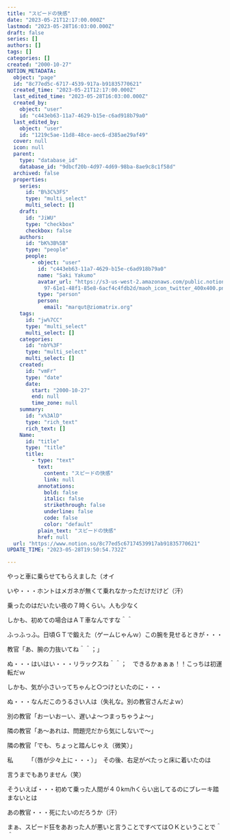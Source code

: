 ```yaml
---
title: "スピードの快感"
date: "2023-05-21T12:17:00.000Z"
lastmod: "2023-05-28T16:03:00.000Z"
draft: false
series: []
authors: []
tags: []
categories: []
created: "2000-10-27"
NOTION_METADATA:
  object: "page"
  id: "8c77ed5c-6717-4539-917a-b91835770621"
  created_time: "2023-05-21T12:17:00.000Z"
  last_edited_time: "2023-05-28T16:03:00.000Z"
  created_by:
    object: "user"
    id: "c443eb63-11a7-4629-b15e-c6ad918b79a0"
  last_edited_by:
    object: "user"
    id: "1219c5ae-11d8-48ce-aec6-d385ae29af49"
  cover: null
  icon: null
  parent:
    type: "database_id"
    database_id: "9dbcf20b-4d97-4d69-98ba-8ae9c8c1f58d"
  archived: false
  properties:
    series:
      id: "B%3C%3FS"
      type: "multi_select"
      multi_select: []
    draft:
      id: "JiWU"
      type: "checkbox"
      checkbox: false
    authors:
      id: "bK%3B%5B"
      type: "people"
      people:
        - object: "user"
          id: "c443eb63-11a7-4629-b15e-c6ad918b79a0"
          name: "Saki Yakumo"
          avatar_url: "https://s3-us-west-2.amazonaws.com/public.notion-static.com/3ad1c4\
            97-61e1-48f1-85e8-6acf4c4fdb2d/maoh_icon_twitter_400x400.png"
          type: "person"
          person:
            email: "marqut@ziomatrix.org"
    tags:
      id: "jw%7CC"
      type: "multi_select"
      multi_select: []
    categories:
      id: "nbY%3F"
      type: "multi_select"
      multi_select: []
    created:
      id: "vmFr"
      type: "date"
      date:
        start: "2000-10-27"
        end: null
        time_zone: null
    summary:
      id: "x%3AlD"
      type: "rich_text"
      rich_text: []
    Name:
      id: "title"
      type: "title"
      title:
        - type: "text"
          text:
            content: "スピードの快感"
            link: null
          annotations:
            bold: false
            italic: false
            strikethrough: false
            underline: false
            code: false
            color: "default"
          plain_text: "スピードの快感"
          href: null
  url: "https://www.notion.so/8c77ed5c67174539917ab91835770621"
UPDATE_TIME: "2023-05-28T19:50:54.732Z"

---
```

<link rel="stylesheet" href="https://cdn.jsdelivr.net/npm/katex@0.16.2/dist/katex.min.css" integrity="sha384-bYdxxUwYipFNohQlHt0bjN/LCpueqWz13HufFEV1SUatKs1cm4L6fFgCi1jT643X" crossorigin="anonymous">


やっと車に乗らせてもらえました（オイ


いや・・・ホントはメガネが無くて乗れなかっただけだけど（汗）


乗ったのはだいたい夜の７時くらい。人も少なく


しかも、初めての場合はＡＴ車なんですな＾＾


ふっふっふ。日頃ＧＴで鍛えた（ゲームじゃんｗ）この腕を見せるときが・・・


教官「あ、腕の力抜いてね＾＾；」


ぬ・・・はいはい・・・リラックスね＾＾；　できるかぁぁぁ！！こっちは初運転だｗ


しかも、気が小さいってちゃんと○つけといたのに・・・


ぬ・・・なんだこのうるさい人は（失礼な。別の教官さんだよｗ）


別の教官「おーいおーい、遅いよ～つまっちゃうよ～」


隣の教官「あ～あれは、問題児だから気にしないで～」


隣の教官「でも、ちょっと踏んじゃえ（微笑）」


私　　　「（唇が少々上に・・・）」　その後、右足がべたっと床に着いたのは


言うまでもありません（笑）


そういえば・・・初めて乗った人間が４０km/hくらい出してるのにブレーキ踏まないとは


あの教官・・・死にたいのだろうか（汗）


まぁ、スピード狂をあおった人が悪いと言うことですべてはＯＫということで＾＾

